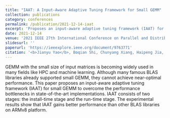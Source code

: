 ```yaml
---
title: "IAAT: A Input-Aware Adaptive Tuning Framework for Small GEMM"
collection: publications
category: conferences
permalink: /publication/2021-12-14-iaat
excerpt: 'Proposes an input-aware adaptive tuning framework (IAAT) for small GEMM to overcome performance bottlenecks in state-of-the-art implementations.'
date: 2021-12-14
venue: '2021 IEEE 27th International Conference on Parallel and Distributed Systems (ICPADS)'
slidesurl: ''
paperurl: 'https://ieeexplore.ieee.org/document/9763771'
citation: '<b>Jianyu Yao</b>, Boqian Shi, Chunyang Xiang, Haipeng Jia, Chendi Li, Hang Cao, Yunquan Zhang. (2021). &quot;IAAT: A Input-Aware Adaptive Tuning Framework for Small GEMM.&quot; <i>ICPADS 2021</i>. pp. 899-906.'
---
```


GEMM with the small size of input matrices is becoming widely used in many fields like HPC and machine learning. Although many famous BLAS libraries already supported small GEMM, they cannot achieve near-optimal performance. This paper proposes an input-aware adaptive tuning framework (IAAT) for small GEMM to overcome the performance bottlenecks in state-of-the-art implementations. IAAT consists of two stages: the install-time stage and the run-time stage. The experimental results show that IAAT gains better performance than other BLAS libraries on ARMv8 platform.

